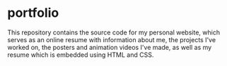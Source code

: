 # portfolio

This repository contains the source code for my personal website, which serves as an online resume with information about me, the projects I've worked on, the posters and animation videos I've made, as well as my resume which is embedded using HTML and CSS.